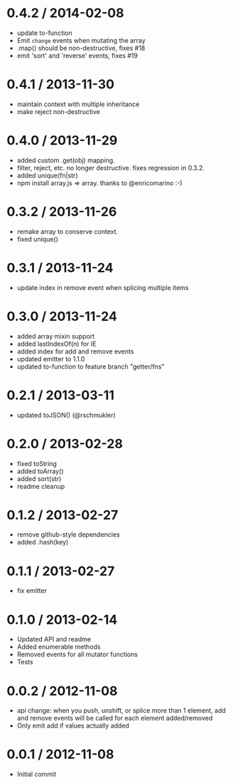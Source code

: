 
0.4.2 / 2014-02-08
==================

 * update to-function
 * Emit `change` events when mutating the array
 * .map() should be non-destructive, fixes #18
 * emit 'sort' and 'reverse' events, fixes #19

0.4.1 / 2013-11-30
==================

 * maintain context with multiple inheritance
 * make reject non-destructive

0.4.0 / 2013-11-29
==================

 * added custom .get(obj) mapping.
 * filter, reject, etc. no longer destructive. fixes regression in 0.3.2.
 * added unique(fn|str)
 * npm install array.js => array. thanks to @enricomarino :-)

0.3.2 / 2013-11-26
==================

 * remake array to conserve context.
 * fixed unique()

0.3.1 / 2013-11-24
==================

 * update index in remove event when splicing multiple items

0.3.0 / 2013-11-24
==================

 * added array mixin support
 * added lastIndexOf(n) for IE
 * added index for add and remove events
 * updated emitter to 1.1.0
 * updated to-function to feature branch "getter/fns"

0.2.1 / 2013-03-11
==================

  * updated toJSON() (@rschmukler)

0.2.0 / 2013-02-28
==================

  * fixed toString
  * added toArray()
  * added sort(str)
  * readme cleanup

0.1.2 / 2013-02-27
==================

  * remove github-style dependencies
  * added .hash(key)

0.1.1 / 2013-02-27
==================

  * fix emitter

0.1.0 / 2013-02-14
==================

  * Updated API and readme
  * Added enumerable methods
  * Removed events for all mutator functions
  * Tests

0.0.2 / 2012-11-08
==================

  * api change: when you push, unshift, or splice more than 1 element, add and remove events will be called for each element added/removed
  * Only emit add if values actually added

0.0.1 / 2012-11-08
==================

  * Initial commit
